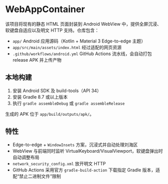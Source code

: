 # WebAppContainer

该项目将现有的静态 HTML 页面封装到 Android WebView 中，提供全屏沉浸、软键盘自适应以及明文 HTTP 支持。仓库包含：

- `app/` Android 应用源码（Kotlin + Material 3 Edge-to-edge 主题）
- `app/src/main/assets/index.html` 经过适配的网页资源
- `.github/workflows/android.yml` GitHub Actions 流水线，会自动打包 release APK 并上传产物

## 本地构建

1. 安装 Android SDK 及 build-tools（API 34）
2. 安装 Gradle 8.7 或以上版本
3. 执行 `gradle assembleDebug` 或 `gradle assembleRelease`

生成的 APK 位于 `app/build/outputs/apk/`。

## 特性

- Edge-to-edge + `WindowInsets` 方案，沉浸式并自动处理刘海区
- WebView 与前端同时监听 VirtualKeyboard/VisualViewport，软键盘弹出时自动调整布局
- `network_security_config.xml` 放开明文 HTTP
- GitHub Actions 采用官方 `gradle-build-action` 下载指定 Gradle 版本，适配“禁止二进制文件”限制

